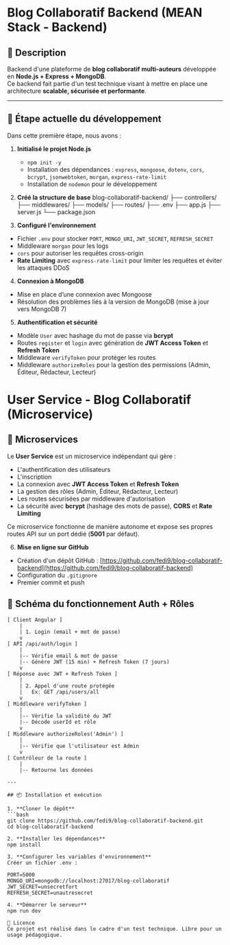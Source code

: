 # Blog Collaboratif Backend (MEAN Stack - Backend)

## 📌 Description
Backend d'une plateforme de **blog collaboratif multi-auteurs** développée en **Node.js + Express + MongoDB**.  
Ce backend fait partie d'un test technique visant à mettre en place une architecture **scalable, sécurisée et performante**.

---

## 🚀 Étape actuelle du développement
Dans cette première étape, nous avons :

1. **Initialisé le projet Node.js**
   - `npm init -y`
   - Installation des dépendances : `express`, `mongoose`, `dotenv`, `cors`, `bcrypt`, `jsonwebtoken`, `morgan`, `express-rate-limit`
   - Installation de `nodemon` pour le développement

2. **Créé la structure de base**
blog-collaboratif-backend/
├── controllers/
├── middlewares/
├── models/
├── routes/
├── .env
├── app.js
├── server.js
└── package.json


3. **Configuré l'environnement**
- Fichier `.env` pour stocker `PORT`, `MONGO_URI`, `JWT_SECRET`, `REFRESH_SECRET`
- Middleware `morgan` pour les logs
- `cors` pour autoriser les requêtes cross-origin
- **Rate Limiting** avec `express-rate-limit` pour limiter les requêtes et éviter les attaques DDoS

4. **Connexion à MongoDB**
- Mise en place d’une connexion avec Mongoose
- Résolution des problèmes liés à la version de MongoDB (mise à jour vers MongoDB 7)

5. **Authentification et sécurité**
- Modèle `User` avec hashage du mot de passe via **bcrypt**
- Routes `register` et `login` avec génération de **JWT Access Token** et **Refresh Token**
- Middleware `verifyToken` pour protéger les routes
- Middleware `authorizeRoles` pour la gestion des permissions (Admin, Éditeur, Rédacteur, Lecteur)

# User Service - Blog Collaboratif (Microservice)

## 📌 Microservices
Le **User Service** est un microservice indépendant qui gère :
- L'authentification des utilisateurs
- L'inscription
- La connexion avec **JWT Access Token** et **Refresh Token**
- La gestion des rôles (Admin, Éditeur, Rédacteur, Lecteur)
- Les routes sécurisées par middleware d'autorisation
- La sécurité avec **bcrypt** (hashage des mots de passe), **CORS** et **Rate Limiting**

Ce microservice fonctionne de manière autonome et expose ses propres routes API sur un port dédié (**5001** par défaut).

6. **Mise en ligne sur GitHub**
- Création d'un dépôt GitHub : [https://github.com/fedi9/blog-collaboratif-backend](https://github.com/fedi9/blog-collaboratif-backend)
- Configuration du `.gitignore`
- Premier commit et push

## 🔐 Schéma du fonctionnement Auth + Rôles

```plaintext
[ Client Angular ]
    |
    | 1. Login (email + mot de passe)
    v
[ API /api/auth/login ]
    |
    |-- Vérifie email & mot de passe
    |-- Génère JWT (15 min) + Refresh Token (7 jours)
    v
[ Réponse avec JWT + Refresh Token ]
    |
    | 2. Appel d'une route protégée
    |   Ex: GET /api/users/all
    v
[ Middleware verifyToken ]
    |
    |-- Vérifie la validité du JWT
    |-- Décode userId et rôle
    v
[ Middleware authorizeRoles('Admin') ]
    |
    |-- Vérifie que l'utilisateur est Admin
    v
[ Contrôleur de la route ]
    |
    |-- Retourne les données

---

## 📦 Installation et exécution

1. **Cloner le dépôt**
```bash
git clone https://github.com/fedi9/blog-collaboratif-backend.git
cd blog-collaboratif-backend

2. **Installer les dépendances**
npm install

3. **Configurer les variables d'environnement**
Créer un fichier .env :

PORT=5000
MONGO_URI=mongodb://localhost:27017/blog-collaboratif
JWT_SECRET=unsecretfort
REFRESH_SECRET=unautresecret

4. **Démarrer le serveur**
npm run dev

📜 Licence
Ce projet est réalisé dans le cadre d'un test technique. Libre pour un usage pédagogique.


